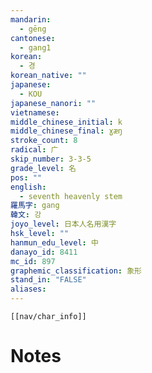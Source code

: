 ```yaml
---
mandarin:
  - gēng
cantonese:
  - gang1
korean:
  - 경
korean_native: ""
japanese:
  - KOU
japanese_nanori: ""
vietnamese:
middle_chinese_initial: k
middle_chinese_final: ɣæŋ
stroke_count: 8
radical: 广
skip_number: 3-3-5
grade_level: 名
pos: ""
english:
  - seventh heavenly stem
羅馬字: gang
韓文: 강
joyo_level: 日本人名用漢字
hsk_level: ""
hanmun_edu_level: 中
danayo_id: 8411
mc_id: 897
graphemic_classification: 象形
stand_in: "FALSE"
aliases:
---
```

```meta-bind-embed
[[nav/char_info]]
```

# Notes
